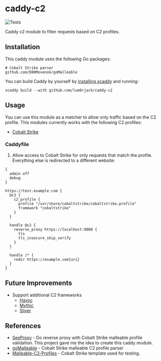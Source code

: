 # caddy-c2

![Tests](https://github.com/lum8rjack/caddy-c2/actions/workflows/go.yml/badge.svg)

Caddy v2 module to filter requests based on C2 profiles.

## Installation

This caddy module uses the following Go packages:
```
# Cobalt Strike parser
github.com/D00Movenok/goMalleable
```

You can build Caddy by yourself by [installing xcaddy](https://github.com/caddyserver/xcaddy) and running:
```
xcaddy build --with github.com/lum8rjack/caddy-c2
```

## Usage

You can use this module as a matcher to allow only traffic based on the C2 profile. This modules currently works with the following C2 profiles:
- [Cobalt Strike](https://www.cobaltstrike.com/)

### Caddyfile

1. Allow access to Cobalt Strike for only requests that match the profile. Everything else is redirected to a different website:
```
{
  admin off
  debug
}

https://test.example.com {
  @c2 {
    c2_profile {
      profile "/usr/share/cobaltstrike/cobaltstrike.profile"
      framework "cobaltstrike"
    }
  }

  handle @c2 {
    reverse_proxy https://localhost:8080 {
      tls
      tls_insecure_skip_verify
    }
  }

  handle /* {
    redir https://example.com{uri}
  }
}
```

## Future Improvements

- Support additional C2 frameworks
  - [Havoc](https://github.com/HavocFramework/Havoc)
  - [Mythic](https://github.com/its-a-feature/Mythic)
  - [Sliver](https://github.com/BishopFox/sliver)

## References

- [SeeProxy](https://github.com/nopbrick/SeeProxy) - Go reverse proxy with Cobalt Strike malleable profile validation. This project gave me the idea to create this caddy module.
- [goMalleable](https://github.com/D00Movenok/goMalleable) - Cobalt Strike malleable C2 profile parser
- [Malleable-C2-Profiles](https://github.com/xx0hcd/Malleable-C2-Profiles) - Cobalt Strike template used for testing.

